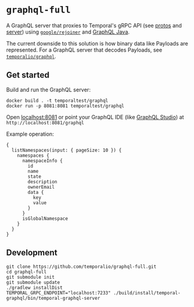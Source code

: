 # `graphql-full`

A GraphQL server that proxies to Temporal's gRPC API (see [protos](https://github.com/temporalio/api/) and [server](https://github.com/temporalio/temporal)) using [`google/rejoiner`](https://github.com/google/rejoiner) and [GraphQL Java](https://www.graphql-java.com/).

The current downside to this solution is how binary data like Payloads are represented. For a GraphQL server that decodes Payloads, see [`temporalio/graphql`](https://github.com/temporalio/graphql).

## Get started

Build and run the GraphQL server:

```
docker build . -t temporaltest/graphql
docker run -p 8081:8081 temporaltest/graphql
```

Open [localhost:8081](http://localhost:8081/) or point your GraphQL IDE (like [GraphQL Studio](https://studio.apollographql.com/sandbox/explorer)) at `http://localhost:8081/graphql`

Example operation:

```gql
{
  listNamespaces(input: { pageSize: 10 }) {
    namespaces {
      namespaceInfo {
        id
        name
        state
        description
        ownerEmail
        data {
          key
          value
        }
      }
      isGlobalNamespace
    }
  }
}
```

## Development

```
git clone https://github.com/temporalio/graphql-full.git
cd graphql-full
git submodule init
git submodule update
./gradlew installDist
TEMPORAL_GRPC_ENDPOINT="localhost:7233" ./build/install/temporal-graphql/bin/temporal-graphql-server
```


